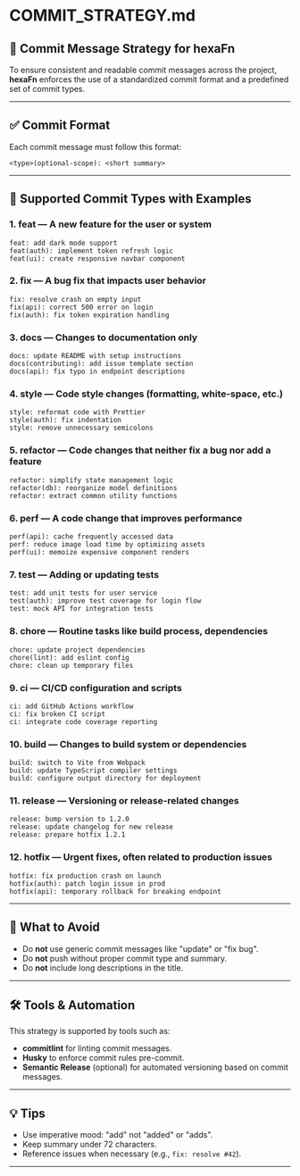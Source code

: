 <!--
SPDX-FileCopyrightText: 2025 Husamettin ARABACI
SPDX-License-Identifier: MIT
-->

# COMMIT_STRATEGY.md

## 🔖 Commit Message Strategy for hexaFn

To ensure consistent and readable commit messages across the project, **hexaFn** enforces the use of a standardized commit format and a predefined set of commit types.

---

## ✅ Commit Format

Each commit message must follow this format:

```
<type>(optional-scope): <short summary>
```

---

## 🧩 Supported Commit Types with Examples

### 1. **feat** — A new feature for the user or system
```
feat: add dark mode support
feat(auth): implement token refresh logic
feat(ui): create responsive navbar component
```

### 2. **fix** — A bug fix that impacts user behavior
```
fix: resolve crash on empty input
fix(api): correct 500 error on login
fix(auth): fix token expiration handling
```

### 3. **docs** — Changes to documentation only
```
docs: update README with setup instructions
docs(contributing): add issue template section
docs(api): fix typo in endpoint descriptions
```

### 4. **style** — Code style changes (formatting, white-space, etc.)
```
style: reformat code with Prettier
style(auth): fix indentation
style: remove unnecessary semicolons
```

### 5. **refactor** — Code changes that neither fix a bug nor add a feature
```
refactor: simplify state management logic
refactor(db): reorganize model definitions
refactor: extract common utility functions
```

### 6. **perf** — A code change that improves performance
```
perf(api): cache frequently accessed data
perf: reduce image load time by optimizing assets
perf(ui): memoize expensive component renders
```

### 7. **test** — Adding or updating tests
```
test: add unit tests for user service
test(auth): improve test coverage for login flow
test: mock API for integration tests
```

### 8. **chore** — Routine tasks like build process, dependencies
```
chore: update project dependencies
chore(lint): add eslint config
chore: clean up temporary files
```

### 9. **ci** — CI/CD configuration and scripts
```
ci: add GitHub Actions workflow
ci: fix broken CI script
ci: integrate code coverage reporting
```

### 10. **build** — Changes to build system or dependencies
```
build: switch to Vite from Webpack
build: update TypeScript compiler settings
build: configure output directory for deployment
```

### 11. **release** — Versioning or release-related changes
```
release: bump version to 1.2.0
release: update changelog for new release
release: prepare hotfix 1.2.1
```

### 12. **hotfix** — Urgent fixes, often related to production issues
```
hotfix: fix production crash on launch
hotfix(auth): patch login issue in prod
hotfix(api): temporary rollback for breaking endpoint
```

---

## 🚫 What to Avoid

- Do **not** use generic commit messages like "update" or "fix bug".
- Do **not** push without proper commit type and summary.
- Do **not** include long descriptions in the title.

---

## 🛠 Tools & Automation

This strategy is supported by tools such as:
- **commitlint** for linting commit messages.
- **Husky** to enforce commit rules pre-commit.
- **Semantic Release** (optional) for automated versioning based on commit messages.

---

## 💡 Tips

- Use imperative mood: "add" not "added" or "adds".
- Keep summary under 72 characters.
- Reference issues when necessary (e.g., `fix: resolve #42`).

---
